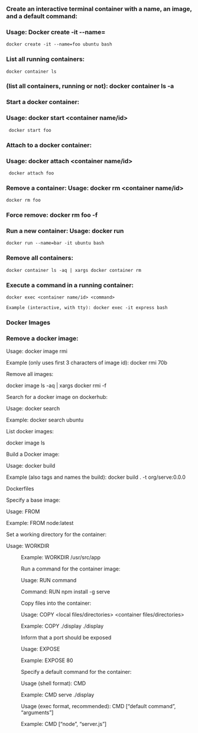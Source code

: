 ### Create an interactive terminal container with a name, an image, and a default command:

### Usage: Docker create -it --name=<name> <image> <command>
```
docker create -it --name=foo ubuntu bash
```

### List all running containers:

```
docker container ls
```
### (list all containers, running or not): docker container ls -a

### Start a docker container:

### Usage: docker start <container name/id>

```
 docker start foo
 ```

### Attach to a docker container:

### Usage:  docker attach <container name/id>

```
 docker attach foo
```

### Remove a container: Usage: docker rm <container name/id>

```
docker rm foo
```
### Force remove: docker rm foo -f

### Run a new container: Usage: docker run <image> <command>

```
docker run --name=bar -it ubuntu bash
```

### Remove all containers:

```
docker container ls -aq | xargs docker container rm
```
### Execute a command in a running container:

```
docker exec <container name/id> <command>

Example (interactive, with tty): docker exec -it express bash
```
### Docker Images

### Remove a docker image:

Usage: docker image rmi <image id>

Example (only uses first 3 characters of image id): docker rmi 70b

Remove all images:

docker image ls -aq | xargs docker rmi -f

Search for a docker image on dockerhub:

Usage: docker search <image>

Example: docker search ubuntu

List docker images:

docker image ls

Build a Docker image:

Usage: docker build <path>

Example (also tags and names the build): docker build . -t org/serve:0.0.0

Dockerfiles

Specify a base image:

Usage: FROM <base image>

Example: FROM node:latest

Set a working directory for the container:

Usage: WORKDIR <dir>

Example: WORKDIR /usr/src/app

Run a command for the container image:

Usage: RUN command

Command: RUN npm install -g serve

Copy files into the container:

Usage: COPY <local files/directories> <container files/directories>

Example: COPY ./display ./display

Inform that a port should be exposed

Usage: EXPOSE <port>

Example: EXPOSE 80

Specify a default command for the container:

Usage (shell format): CMD <default command>

Example: CMD serve ./display

Usage (exec format, recommended): CMD [“default command”, “arguments”]

Example: CMD [“node”, “server.js”]